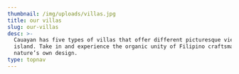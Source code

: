 ```yaml
---
thumbnail: /img/uploads/villas.jpg
title: our villas
slug: our-villas
desc: >-
  Cauayan has five types of villas that offer different picturesque views of the
  island. Take in and experience the organic unity of Filipino craftsmanship and
  nature’s own design.
type: topnav
---
```



